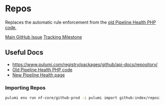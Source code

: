 # Repos

Replaces the automatic rule enforcement from the [old Pipeline Health PHP code](https://github.com/nf-core/website/blob/old-site/public_html/pipeline_health.php),

[Main GitHub Issue](https://github.com/nf-core/ops/issues/5)
[Tracking Milestone](https://github.com/nf-core/ops/milestone/1)

## Useful Docs

- https://www.pulumi.com/registry/packages/github/api-docs/repository/
- [Old Pipeline Health PHP code](https://github.com/nf-core/website/blob/old-site/public_html/pipeline_health.php)
- [New Pipeline Health page](https://github.com/nf-core/website/blob/main/sites/pipelines/src/pages/pipeline_health.astro)

### Importing Repos

```sh
pulumi env run nf-core/github-prod -i pulumi import github:index/repository:Repository testpipeline testpipeline
```
